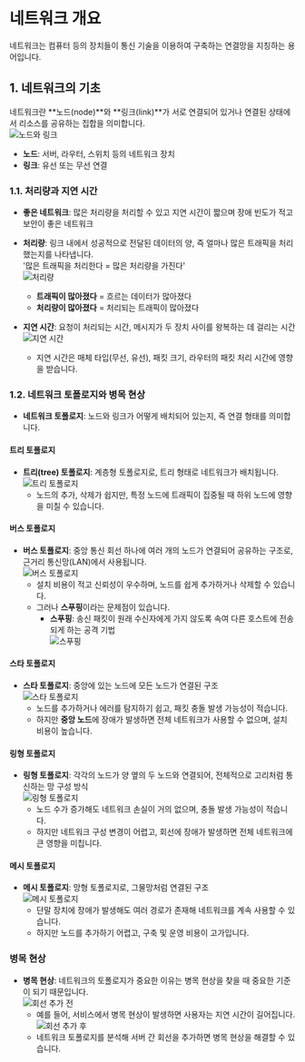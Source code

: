 # 네트워크 개요

네트워크는 컴퓨터 등의 장치들이 통신 기술을 이용하여 구축하는 연결망을 지칭하는 용어입니다.

## 1. 네트워크의 기초
네트워크란 **노드(node)**와 **링크(link)**가 서로 연결되어 있거나 연결된 상태에서 리소스를 공유하는 집합을 의미합니다.  
![노드와 링크](./img/nodeLink.png)  
- **노드**: 서버, 라우터, 스위치 등의 네트워크 장치  
- **링크**: 유선 또는 무선 연결  

### 1.1. 처리량과 지연 시간

- **좋은 네트워크**: 많은 처리량을 처리할 수 있고 지연 시간이 짧으며 장애 빈도가 적고 보안이 좋은 네트워크
- **처리량**: 링크 내에서 성공적으로 전달된 데이터의 양, 즉 얼마나 많은 트래픽을 처리했는지를 나타냅니다.  
  '많은 트래픽을 처리한다 = 많은 처리량을 가진다'  
  ![처리량](./img/throughput.png)  
  - **트래픽이 많아졌다** = 흐르는 데이터가 많아졌다  
  - **처리량이 많아졌다** = 처리되는 트래픽이 많아졌다  

- **지연 시간**: 요청이 처리되는 시간, 메시지가 두 장치 사이를 왕복하는 데 걸리는 시간  
  ![지연 시간](./img/latency.png)  
  - 지연 시간은 매체 타입(무선, 유선), 패킷 크기, 라우터의 패킷 처리 시간에 영향을 받습니다.

### 1.2. 네트워크 토폴로지와 병목 현상

- **네트워크 토폴로지**: 노드와 링크가 어떻게 배치되어 있는지, 즉 연결 형태를 의미합니다.

#### 트리 토폴로지
- **트리(tree) 토폴로지**: 계층형 토폴로지로, 트리 형태로 네트워크가 배치됩니다.  
  ![트리 토폴로지](./img/treeTopology.png)  
  - 노드의 추가, 삭제가 쉽지만, 특정 노드에 트래픽이 집중될 때 하위 노드에 영향을 미칠 수 있습니다.

#### 버스 토폴로지
- **버스 토폴로지**: 중앙 통신 회선 하나에 여러 개의 노드가 연결되어 공유하는 구조로, 근거리 통신망(LAN)에서 사용됩니다.  
  ![버스 토폴로지](./img/busTopology.png)  
  - 설치 비용이 적고 신뢰성이 우수하며, 노드를 쉽게 추가하거나 삭제할 수 있습니다.
  - 그러나 **스푸핑**이라는 문제점이 있습니다.  
    - **스푸핑**: 송신 패킷이 원래 수신자에게 가지 않도록 속여 다른 호스트에 전송되게 하는 공격 기법  
    ![스푸핑](./img/spoofing.png)

#### 스타 토폴로지
- **스타 토폴로지**: 중앙에 있는 노드에 모든 노드가 연결된 구조  
  ![스타 토폴로지](./img/starTopology.png)  
  - 노드를 추가하거나 에러를 탐지하기 쉽고, 패킷 충돌 발생 가능성이 적습니다.  
  - 하지만 **중앙 노드**에 장애가 발생하면 전체 네트워크가 사용할 수 없으며, 설치 비용이 높습니다.

#### 링형 토폴로지
- **링형 토폴로지**: 각각의 노드가 양 옆의 두 노드와 연결되어, 전체적으로 고리처럼 통신하는 망 구성 방식  
  ![링형 토폴로지](./img/ringTopology.png)  
  - 노드 수가 증가해도 네트워크 손실이 거의 없으며, 충돌 발생 가능성이 적습니다.  
  - 하지만 네트워크 구성 변경이 어렵고, 회선에 장애가 발생하면 전체 네트워크에 큰 영향을 미칩니다.

#### 메시 토폴로지
- **메시 토폴로지**: 망형 토폴로지로, 그물망처럼 연결된 구조  
  ![메시 토폴로지](./img/meshTopology.png)  
  - 단말 장치에 장애가 발생해도 여러 경로가 존재해 네트워크를 계속 사용할 수 있습니다.
  - 하지만 노드를 추가하기 어렵고, 구축 및 운영 비용이 고가입니다.

### 병목 현상
- **병목 현상**: 네트워크의 토폴로지가 중요한 이유는 병목 현상을 찾을 때 중요한 기준이 되기 때문입니다.  
  ![회선 추가 전](./img/bottleneck1.png)  
  - 예를 들어, 서비스에서 병목 현상이 발생하면 사용자는 지연 시간이 길어집니다.  
  ![회선 추가 후](./img/bottleneck2.png)  
  - 네트워크 토폴로지를 분석해 서버 간 회선을 추가하면 병목 현상을 해결할 수 있습니다.
